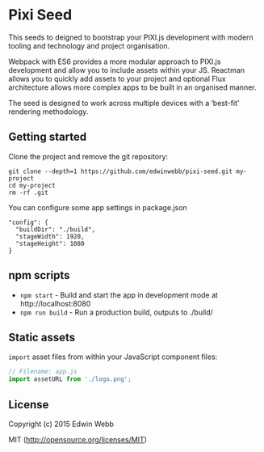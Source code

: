 # Pixi Seed

This seeds to deigned to bootstrap your PIXI.js development with modern tooling and technology and project organisation.

Webpack with ES6 provides a more modular approach to PIXI.js development and  allow you to include assets within your JS. Reactman allows you to quickly add assets to your project and optional Flux architecture allows more complex apps to be built in an organised manner.

The seed is designed to work across multiple devices with a ‘best-fit’ rendering methodology.

## Getting started

Clone the project and remove the git repository:

```
git clone --depth=1 https://github.com/edwinwebb/pixi-seed.git my-project
cd my-project
rm -rf .git
```

You can configure some app settings in package.json

```
"config": {
  "buildDir": "./build",
  "stageWidth": 1920,
  "stageHeight": 1080
}
```

## npm scripts

* `npm start` - Build and start the app in development mode at http://localhost:8080
* `npm run build` - Run a production build, outputs to ./build/

## Static assets

`import` asset files from within your JavaScript component files:

```js
// Filename: app.js
import assetURL from './logo.png';
```

## License

Copyright (c) 2015 Edwin Webb

MIT (http://opensource.org/licenses/MIT)
